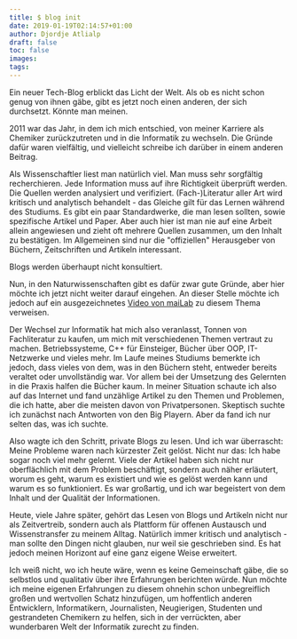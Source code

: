```yaml
---
title: $ blog init
date: 2019-01-19T02:14:57+01:00
author: Djordje Atlialp
draft: false
toc: false
images:
tags:
---
```


Ein neuer Tech-Blog erblickt das Licht der Welt. Als ob es nicht schon genug von ihnen gäbe, gibt es jetzt noch einen anderen, der sich durchsetzt. Könnte man meinen.

2011 war das Jahr, in dem ich mich entschied, von meiner Karriere als Chemiker zurückzutreten und in die Informatik zu wechseln. Die Gründe dafür waren vielfältig, und vielleicht schreibe ich darüber in einem anderen Beitrag.

Als Wissenschaftler liest man natürlich viel. Man muss sehr sorgfältig recherchieren. Jede Information muss auf ihre Richtigkeit überprüft werden. Die Quellen werden analysiert und verifiziert. (Fach-)Literatur aller Art wird kritisch und analytisch behandelt - das Gleiche gilt für das Lernen während des Studiums. Es gibt ein paar Standardwerke, die man lesen sollten, sowie spezifische Artikel und Paper. Aber auch hier ist man nie auf eine Arbeit allein angewiesen und zieht oft mehrere Quellen zusammen, um den Inhalt zu bestätigen. Im Allgemeinen sind nur die "offiziellen" Herausgeber von Büchern, Zeitschriften und Artikeln interessant.

Blogs werden überhaupt nicht konsultiert.

Nun, in den Naturwissenschaften gibt es dafür zwar gute Gründe, aber hier möchte ich jetzt nicht weiter darauf eingehen. An dieser Stelle möchte ich jedoch auf ein ausgezeichnetes [Video von maiLab][1] zu diesem Thema verweisen.

Der Wechsel zur Informatik hat mich also veranlasst, Tonnen von Fachliteratur zu kaufen, um mich mit verschiedenen Themen vertraut zu machen. Betriebssysteme, C++ für Einsteiger, Bücher über OOP, IT-Netzwerke und vieles mehr. Im Laufe meines Studiums bemerkte ich jedoch, dass vieles von dem, was in den Büchern steht, entweder bereits veraltet oder unvollständig war. Vor allem bei der Umsetzung des Gelernten in die Praxis halfen die Bücher kaum. In meiner Situation schaute ich also auf das Internet und fand unzählige Artikel zu den Themen und Problemen, die ich hatte, aber die meisten davon von Privatpersonen. Skeptisch suchte ich zunächst nach Antworten von den Big Playern. Aber da fand ich nur selten das, was ich suchte.

Also wagte ich den Schritt, private Blogs zu lesen. Und ich war überrascht: Meine Probleme waren nach kürzester Zeit gelöst. Nicht nur das: Ich habe sogar noch viel mehr gelernt. Viele der Artikel haben sich nicht nur oberflächlich mit dem Problem beschäftigt, sondern auch näher erläutert, worum es geht, warum es existiert und wie es gelöst werden kann und warum es so funktioniert. Es war großartig, und ich war begeistert von dem Inhalt und der Qualität der Informationen.

Heute, viele Jahre später, gehört das Lesen von Blogs und Artikeln nicht nur als Zeitvertreib, sondern auch als Plattform für offenen Austausch und Wissenstransfer zu meinem Alltag. Natürlich immer kritisch und analytisch - man sollte den Dingen nicht glauben, nur weil sie geschrieben sind. Es hat jedoch meinen Horizont auf eine ganz eigene Weise erweitert.

Ich weiß nicht, wo ich heute wäre, wenn es keine Gemeinschaft gäbe, die so selbstlos und qualitativ über ihre Erfahrungen berichten würde. Nun möchte ich meine eigenen Erfahrungen zu diesem ohnehin schon unbegreiflich großen und wertvollen Schatz hinzufügen, um hoffentlich anderen Entwicklern, Informatikern, Journalisten, Neugierigen, Studenten und gestrandeten Chemikern zu helfen, sich in der verrückten, aber wunderbaren Welt der Informatik zurecht zu finden.

[1]:	https://www.youtube.com/watch?v=qKQeJM2tZJc
